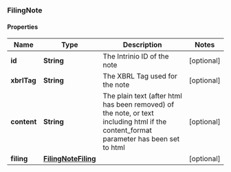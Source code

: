 
### FilingNote

#### Properties
Name | Type | Description | Notes
------------ | ------------- | ------------- | -------------
**id** | **String** | The Intrinio ID of the note |  [optional]
**xbrlTag** | **String** | The XBRL Tag used for the note |  [optional]
**content** | **String** | The plain text (after html has been removed) of the note, or text including html if the content_format parameter has been set to html |  [optional]
**filing** | [**FilingNoteFiling**](FilingNoteFiling.md) |  |  [optional]



